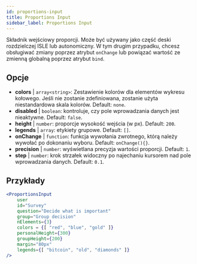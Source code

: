 ```yaml
---
id: proportions-input 
title: Proportions Input
sidebar_label: Proportions Input
---
```


Składnik wejściowy proporcji. Może być używany jako część deski rozdzielczej ISLE lub autonomiczny. W tym drugim przypadku, chcesz obsługiwać zmiany poprzez atrybut `onChange` lub powiązać wartość ze zmienną globalną poprzez atrybut `bind`.

## Opcje

* __colors__ | `array<string>`: Zestawienie kolorów dla elementów wykresu kołowego. Jeśli nie zostanie zdefiniowana, zostanie użyta niestandardowa skala kolorów. Default: `none`.
* __disabled__ | `boolean`: kontroluje, czy pole wprowadzania danych jest nieaktywne. Default: `false`.
* __height__ | `number`: proporcje wysokość wejścia (w px). Default: `200`.
* __legends__ | `array`: etykiety grupowe. Default: `[]`.
* __onChange__ | `function`: funkcja wywołania zwrotnego, którą należy wywołać po dokonaniu wyboru. Default: `onChange(){}`.
* __precision__ | `number`: wyświetlana precyzja wartości proporcji. Default: `1`.
* __step__ | `number`: krok strzałek widoczny po najechaniu kursorem nad pole wprowadzania danych. Default: `0.1`.


## Przykłady

```jsx live
<ProportionsInput
    user
    id="Survey"
    question="Decide what is important"
    group="Group decision"
    nElements={3}
    colors = {[ "red", "blue", "gold" ]}
    personalHeight={300}
    groupHeight={200}
    margin="80px"
    legends={[ "bitcoin", "old", "diamonds" ]}
/>
```

